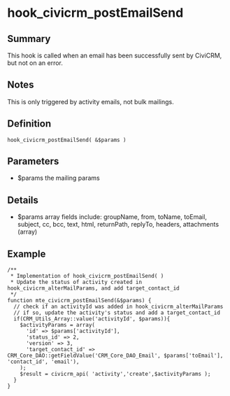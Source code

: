# hook_civicrm_postEmailSend

## Summary

This hook is called when an email has been successfully sent by CiviCRM,
but not on an error.


## Notes

This is only triggered by activity emails, not bulk mailings.

## Definition

    hook_civicrm_postEmailSend( &$params )

## Parameters

-   $params the mailing params

## Details

-   $params array fields include: groupName, from, toName, toEmail,
    subject, cc, bcc, text, html, returnPath, replyTo, headers,
    attachments (array)

## Example

    /**
     * Implementation of hook_civicrm_postEmailSend( )
     * Update the status of activity created in hook_civicrm_alterMailParams, and add target_contact_id
     */
    function mte_civicrm_postEmailSend(&$params) {
      // check if an activityId was added in hook_civicrm_alterMailParams
      // if so, update the activity's status and add a target_contact_id
      if(CRM_Utils_Array::value('activityId', $params)){
        $activityParams = array(
          'id' => $params['activityId'],
          'status_id' => 2,
          'version' => 3,
          'target_contact_id' => CRM_Core_DAO::getFieldValue('CRM_Core_DAO_Email', $params['toEmail'], 'contact_id', 'email'),
        );
        $result = civicrm_api( 'activity','create',$activityParams );
      }
    }